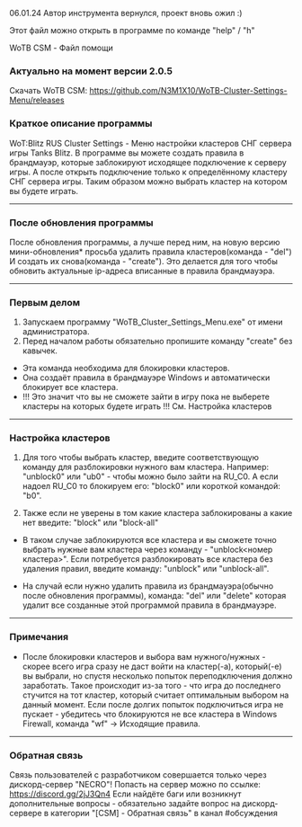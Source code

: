 06.01.24 Автор инструмента вернулся, проект вновь ожил :)

Этот файл можно открыть в программе по команде "help" / "h"

WoTB CSM - Файл помощи

### Актуально на момент версии 2.0.5

Скачать WoTB CSM: https://github.com/N3M1X10/WoTB-Cluster-Settings-Menu/releases

### Краткое описание программы
WoT:Blitz RUS Cluster Settings - Меню настройки кластеров СНГ сервера игры Tanks Blitz.
В программе вы можете создать правила в брандмауэр, которые заблокируют исходящее подключение к серверу игры.
А после открыть подключение только к определённому кластеру СНГ сервера игры.
Таким образом можно выбрать кластер на котором вы будете играть.

---------------------------------------------------------------------------------------------------------------

### После обновления программы
После обновления программы, а лучше перед ним, на новую версию мини-обновления* просьба удалить правила клаcтеров(команда - "del")
И создать их снова(команда - "create").
Это делается для того чтобы обновить актуальные ip-адреса вписанные в правила брандмауэра.

---------------------------------------------------------------------------------------------------------------

### Первым делом
1) Запускаем программу "WoTB_Cluster_Settings_Menu.exe" от имени администратора.
2) Перед началом работы обязательно пропишите команду "create" без кавычек.
- Эта команда необходима для блокировки кластеров.
- Она создаёт правила в брандмауэре Windows и автоматически блокирует все кластера.
- !!! Это значит что вы не сможете зайти в игру пока не выберете кластеры на которых будете играть !!!
См. Настройка кластеров

---------------------------------------------------------------------------------------------------------------

### Настройка кластеров
1) Для того чтобы выбрать кластер, введите соответствующую команду для разблокировки нужного вам кластера.
Например: "unblock0" или "ub0" - чтобы можно было зайти на RU_C0.
А если надоел RU_C0 то блокируем его: "block0" или короткой командой: "b0".

2) Также если не уверены в том какие кластера заблокированы а какие нет введите: "block" или "block-all"
- В таком случае заблокируются все кластера и вы сможете точно выбрать нужные вам кластера через команду - 
"unblock<номер кластера>".
Если потребуется разблокировать все кластера без удаления правил, введите команду: "unblock" или "unblock-all".

- На случай если нужно удалить правила из брандмауэра(обычно после обновления программы), команда: "del" или "delete"
которая удалит все созданные этой программой правила в брандмауэре.

---------------------------------------------------------------------------------------------------------------

### Примечания
- После блокировки кластеров и выбора вам нужного/нужных - скорее всего игра сразу не даст войти на кластер(-а), который(-е) вы выбрали, но спустя несколько попыток переподключения должно заработать.
Такое происходит из-за того - что игра до последнего стучится на тот кластер, который считает оптимальным выбором на данный момент.
Если после долгих попыток подключиться игра не пускает - убедитесь что блокируются не все кластера в Windows Firewall, команда "wf" -> Исходящие правила.

---------------------------------------------------------------------------------------------------------------

### Обратная связь
Связь пользователей с разработчиком совершается только через дискорд-сервер "NECRO"! 
Попасть на сервер можно по ссылке: https://discord.gg/2jJ3Qn4
Если найдёте баги или возникнут дополнительные вопросы - обязательно задайте вопрос на дискорд-сервере в категории "[CSM] - Обратная связь" в канал #обсуждения
